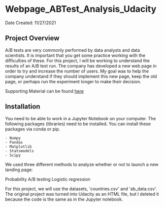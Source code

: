 # Webpage_ABTest_Analysis_Udacity

Date Created: 11/27/2021

## Project Overview

A/B tests are very commonly performed by data analysts and data scientists. It is important that you get some practice working with the difficulties of these. For this project, I will be working to understand the results of an A/B test run. The company has developed a new web page in order to try and increase the number of users. My goal was to help the company understand if they should implement this new page, keep the old page, or perhaps run the experiment longer to make their decision.

Supporting Material can be found [here](https://d17h27t6h515a5.cloudfront.net/topher/2017/December/5a32c9a0_analyzeabtestresults-2/analyzeabtestresults-2.zip)

## Installation 
You need to be able to work in a Jupyter Notebook on your computer. The following packages (libraries) need to be installed. You can install these packages via conda or pip.
~~~~~~
- Numpy
- Pandas
- Matplotlib
- Statsmodels
- Scipy
~~~~~~

We used three different methods to analyze whether or not to launch a new landing page:

Probability
A/B testing
Logistic regression

For this project, we will use the datasets, 'countries.csv' and 'ab_data.csv'. The original project was turned into Udacity as an HTML file, but I deleted it because the code is the same as in the Jupyter notebook.
